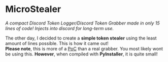 # MicroStealer
*A compact Discord Token Logger/Discord Token Grabber made in only 15 lines of code! Injects into discord for long-term use. <br />*

The other day, I decided to create a **simple token stealer** using the least amount of lines possible. This is how it came out!<br />
**Please note**, this is more of a <ins>PoC</ins> than a real grabber. You most likely wont be using this. **However**, when compiled with **PyInstaller**, it is quite small!
